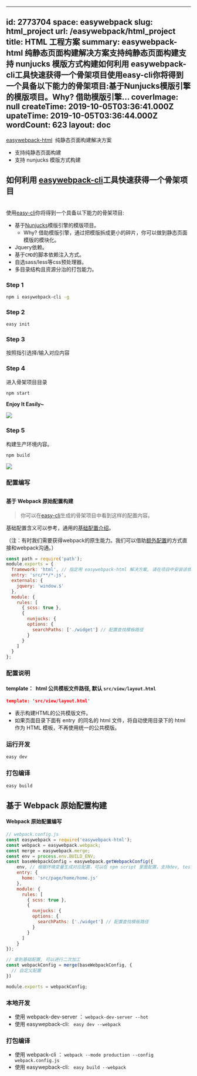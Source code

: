 
---
id: 2773704
space: easywebpack
slug: html_project
url: /easywebpack/html_project
title: HTML 工程方案
summary: easywebpack-html  纯静态页面构建解决方案支持纯静态页面构建支持 nunjucks 模版方式构建如何利用 easywebpack-cli工具快速获得一个骨架项目使用easy-cli你将得到一个具备以下能力的骨架项目:基于Nunjucks模版引擎的模版项目。Why? 借助模版引擎...
coverImage: null
createTime: 2019-10-05T03:36:41.000Z 
upateTime: 2019-10-05T03:36:44.000Z
wordCount: 623
layout: doc
---

[easywebpack-html](https://github.com/easy-team/easywebpack-html)  纯静态页面构建解决方案

- 支持纯静态页面构建<br />
- 支持 nunjucks 模版方式构建<br />


## 如何利用 [easywebpack-cli](https://github.com/easy-team/easywebpack-cli)工具快速获得一个骨架项目

<br />使用[easy-cli](https://github.com/easy-team/easywebpack-cli)你将得到一个具备以下能力的骨架项目:

- 基于[Nunjucks](https://nunjucks.bootcss.com/)模版引擎的模版项目。<br />
  - Why? 借助模版引擎，通过把模版拆成更小的碎片，你可以做到静态页面模版的模块化。<br />
- Jquery依赖。<br />
- 基于`CMD`的脚本依赖注入方式。<br />
- 自选sass/less等css预处理器。<br />
- 多目录结构且资源分治的打包能力。<br />



### Step 1

```bash
npm i easywebpack-cli -g
```


### Step 2

```bash
easy init
```


### Step 3

按照指引选择/输入对应内容


### Step 4

进入骨架项目目录

```bash
npm start
```

**Enjoy It Easily~**

![](https://cdn.nlark.com/yuque/0/2018/png/113623/1542798819487-6178c782-6dda-4017-aad5-83a250a75922.png#align=left&display=inline&height=336&originHeight=1278&originWidth=2842&search=&status=done&width=747)

### Step 5

构建生产环境内容。<br />

```bash
npm build
```

![](https://cdn.nlark.com/yuque/0/2018/png/113623/1542802774860-0100f512-760a-4969-bc87-540032461be4.png#align=left&display=inline&height=260&originHeight=260&originWidth=334&search=&status=done&width=334)



### 配置编写

## 

#### 基于 Webpack 原始配置构建

> 你可以在[easy-cli](https://github.com/easy-team/easywebpack-cli)生成的骨架项目中看到这样的配置内容。


基础配置含义可以参考，通用的[基础配置介绍](https://www.yuque.com/easy-team/frontend/config)。

（注：有时我们需要获得webpack的原生能力。我们可以借助[额外配置](https://www.yuque.com/easy-team/frontend/oy1dub#2853zo)的方式直接和webpack沟通。）

```javascript
const path = require('path');
module.exports = {
  framework: 'html', // 指定用 easywebpack-html 解决方案, 请在项目中安装该依赖
  entry: 'src/**/*.js',
  externals: {
    jquery: 'window.$'
  },
  module: {
    rules: [
      { scss: true },
      {
        nunjucks: {
        options: {
          searchPaths: ['./widget'] // 配置查找模板路径
        }
      }
    ]
  }
};
```


### 配置说明


#### template：  html 公共模板文件路径, 默认 `src/view/layout.html` 

```json
template: 'src/view/layout.html'
```

- 表示构建HTML的公共模版文件。<br />
- 如果页面目录下面有 entry  的同名的 html 文件，将自动使用目录下的 html 作为 HTML 模板，不再使用统一的公共模版。


### 运行开发

```bash
easy dev
```


### 打包编译

```bash
easy build
```



## 基于 Webpack 原始配置构建


#### Webpack 原始配置编写

```javascript
// webpack.config.js
const easywebpack = require('easywebpack-html');
const webpack = easywebpack.webpack;
const merge = easywebpack.merge;
const env = process.env.BUILD_ENV;
const baseWebpackConfig = easywebpack.getWebpackConfig({
    env, // 根据环境变量生成对应配置，可以在 npm script 里面配置，支持dev, test, prod 模式
    entry: {
      home: 'src/page/home/home.js'
    },
    module: {
      rules: [
        { scss: true },
        {
          nunjucks: {
          options: {
            searchPaths: ['./widget'] // 配置查找模板路径
          }
        }
      ]
  	}
});

// 拿到基础配置, 可以进行二次加工
const webpackConfig = merge(baseWebpackConfig, { 
  // 自定义配置
})

module.exports = webpackConfig;
```


### 本地开发

- 使用 webpack-dev-server ： `webpack-dev-server --hot`
- 使用 easywepback-cli:   `easy dev --webpack` 


#### 

### 打包编译

- 使用 webpack-cli ： `webpack --mode production --config webpack.config.js`
- 使用 easywepback-cli:   `easy build --webpack` 


  